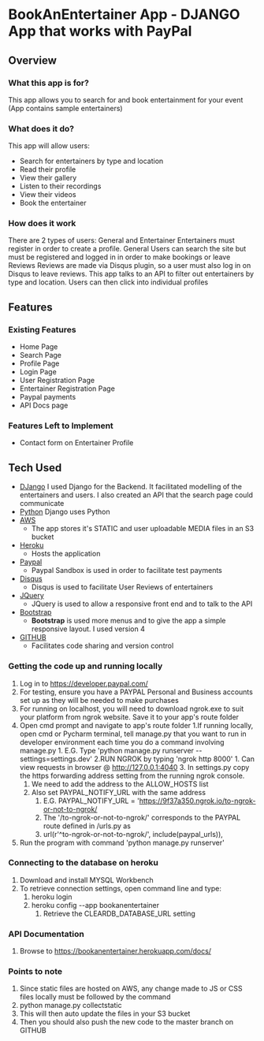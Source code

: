 # BookAnEntertainer App  - DJANGO App that works with PayPal

## Overview

### What this app is for?
This app allows you to search for and book entertainment for your event
(App contains sample entertainers)

### What does it do?
This app will allow users:
-   Search for entertainers by type and location
-   Read their profile
-   View their gallery
-   Listen to their recordings
-   View their videos
-   Book the entertainer

### How does it work
There are 2 types of users: General and Entertainer
Entertainers must register in order to create a profile.
General Users can search the site but must be registered and logged in in order to make bookings or leave Reviews
Reviews are made via Disqus plugin, so a user must also log in on Disqus to leave reviews. 
This app talks to an API to filter out entertainers by type and location. Users can then click into individual profiles

##  Features

### Existing Features
-   Home Page
-   Search Page
-   Profile Page
-   Login Page
-   User Registration Page
-   Entertainer Registration Page
-   Paypal payments
-   API Docs page

### Features Left to Implement
-   Contact form on Entertainer Profile

##  Tech Used
- [DJango](https://www.djangoproject.com/)
    I used Django for the Backend. It facilitated modelling of the entertainers and users. I also created an API that 
    the search page could communicate 
- [Python](https://www.python.org/)
    Django uses Python
- [AWS](https://aws.amazon.com/)
    - The app stores it's STATIC and user uploadable MEDIA files in an S3 bucket
- [Heroku](https://heroku.com/)
    - Hosts the application
- [Paypal](https://developer.paypal.com/)
    - Paypal Sandbox is used in order to facilitate test payments
- [Disqus](https://disqus.com/)
    - Disqus is used to facilitate User Reviews of entertainers
- [JQuery](https://jquery.com/)
    - JQuery is used to allow a responsive front end and to talk to the API 
- [Bootstrap](http://getbootstrap.com/)
	- **Bootstrap** is used more menus and to give the app a simple responsive layout. I used version 4
- [GITHUB](https://github.com/)
    - Facilitates code sharing and version control


### Getting the code up and running locally
1. Log in to https://developer.paypal.com/
2. For testing, ensure you have a PAYPAL Personal and Business accounts set up as they will be needed to make purchases
3. For running on localhost, you will need to download ngrok.exe to suit your platform from ngrok website. Save it to your app's route folder
4. Open cmd prompt and navigate to app's route folder
   1.If running locally, open cmd or Pycharm terminal, tell manage.py that you want to run in developer environment each time you do a command involving manage.py
        1. E.G. Type 'python manage.py runserver --settings=settings.dev'
   2.RUN NGROK by typing 'ngrok http 8000'
        1. Can view requests in browser @ http://127.0.0.1:4040
   3. In settings.py copy the https forwarding address setting from the running ngrok console. 
      1. We need to add the address to the ALLOW_HOSTS list
      2. Also set PAYPAL_NOTIFY_URL with the same address 
         1. E.G. PAYPAL_NOTIFY_URL = 'https://9f37a350.ngrok.io/to-ngrok-or-not-to-ngrok/
         2. The '/to-ngrok-or-not-to-ngrok/' corresponds to the PAYPAL route defined in <app>/urls.py as 
         3. url(r'^to-ngrok-or-not-to-ngrok/', include(paypal_urls)),
5. Run the program with command 'python manage.py runserver'    

### Connecting to the database on heroku
1. Download and install MYSQL Workbench
2. To retrieve connection settings, open command line and type:
   1. heroku login
   2. heroku config --app bookanentertainer
      1. Retrieve the CLEARDB_DATABASE_URL setting 

### API Documentation
1.  Browse to https://bookanentertainer.herokuapp.com/docs/

### Points to note
1.  Since static files are hosted on AWS, any change made to JS or CSS files locally must be followed by the command
   1. python manage.py collectstatic
   2. This will then auto update the files in your S3 bucket
2. Then you should also push the new code to the master branch on GITHUB